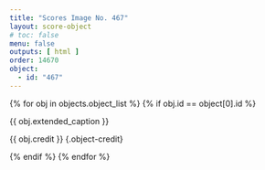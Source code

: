 ```yaml
---
title: "Scores Image No. 467"
layout: score-object
# toc: false
menu: false
outputs: [ html ]
order: 14670
object:
  - id: "467"
---
```


{% for obj in objects.object_list %}
{% if obj.id == object[0].id %}

{{ obj.extended_caption }}

{{ obj.credit }} {.object-credit}

{% endif %}
{% endfor %}

